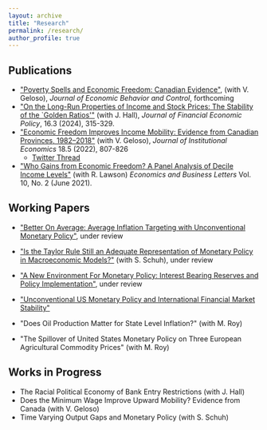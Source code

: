 ```yaml
---
layout: archive
title: "Research"
permalink: /research/
author_profile: true
---
```


## Publications 
- ["Poverty Spells and Economic Freedom: Canadian Evidence"](https://www.sciencedirect.com/science/article/pii/S0167268124002117?dgcid=author), (with V. Geloso), <i>Journal of Economic Behavior and Control</i>, forthcoming
- ["On the Long-Run Properties of Income and Stock Prices: The Stability of the `Golden Ratios'"](https://www.emerald.com/insight/content/doi/10.1108/JFEP-12-2023-0388/full/html) (with J. Hall), <i>Journal of Financial Economic Policy</i>, 16.3 (2024), 315-329.
- ["Economic Freedom Improves Income Mobility: Evidence from Canadian Provinces, 1982–2018"](https://www.cambridge.org/core/journals/journal-of-institutional-economics/article/economic-freedom-improves-income-mobility-evidence-from-canadian-provinces-19822018/01BC8700CF6897480369F0BBB9BA8F97) (with V. Geloso), <i>Journal of Institutional Economics</i> 18.5 (2022), 807-826
    - [Twitter Thread](https://twitter.com/VincentGeloso/status/1409530926896402439?s=20)
- ["Who Gains from Economic Freedom? A Panel Analysis of Decile Income Levels"](https://reunido.uniovi.es/index.php/EBL/article/view/15513) (with R. Lawson) <i>Economics and Business Letters</i> Vol. 10, No. 2 (June 2021).


## Working Papers
- ["Better On Average: Average Inflation Targeting with Unconventional Monetary Policy"](/files/Better_On_Average.pdf), under review

- ["Is the Taylor Rule Still an Adequate Representation of Monetary Policy in Macroeconomic Models?"](/files/Taylor_Rule.pdf) (with S. Schuh), under review


- ["A New Environment For Monetary Policy: Interest Bearing Reserves and Policy Implementation"](/files/IOR_Literature_Review.pdf), under review

- ["Unconventional US Monetary Policy and International Financial Market Stability"](/files/finstab.pdf)

- "Does Oil Production Matter for State Level Inflation?" (with M. Roy)
- "The Spillover of United States Monetary Policy on Three European Agricultural Commodity Prices" (with M. Roy)



## Works in Progress 
- The Racial Political Economy of Bank Entry Restrictions (with J. Hall)
- Does the Minimum Wage Improve Upward Mobility? Evidence from Canada (with V. Geloso)
- Time Varying Output Gaps and Monetary Policy (with S. Schuh)



